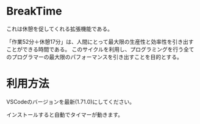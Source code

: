 # BreakTime

これは休憩を促してくれる拡張機能である。

「作業52分＋休憩17分」は、人間にとって最大限の生産性と効率性を引き出すことができる時間である。
このサイクルを利用し、プログラミングを行う全てのプログラマーの最大限のパフォーマンスを引き出すことを目的とする。


# 利用方法
VSCodeのバージョンを最新(1.71.0)にしてください。

インストールすると自動でタイマーが動きます。

